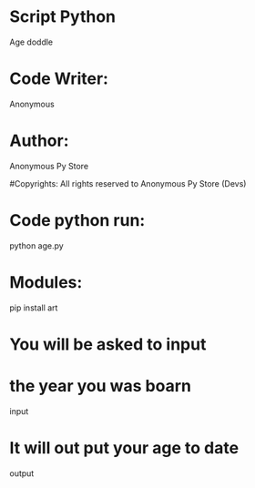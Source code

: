 # Script Python
Age doddle 

# Code Writer: 
Anonymous 

# Author:
Anonymous Py Store

#Copyrights: All rights reserved to 
Anonymous Py Store (Devs)

# Code python run:
python age.py

# Modules:
pip install art


 
# You will be asked to input
# the year you was boarn
input


# It will out put your age to date
output
